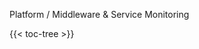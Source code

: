 Platform / Middleware & Service Monitoring

<!-- spellchecker-disable -->

{{< toc-tree >}}

<!-- spellchecker-enable -->
